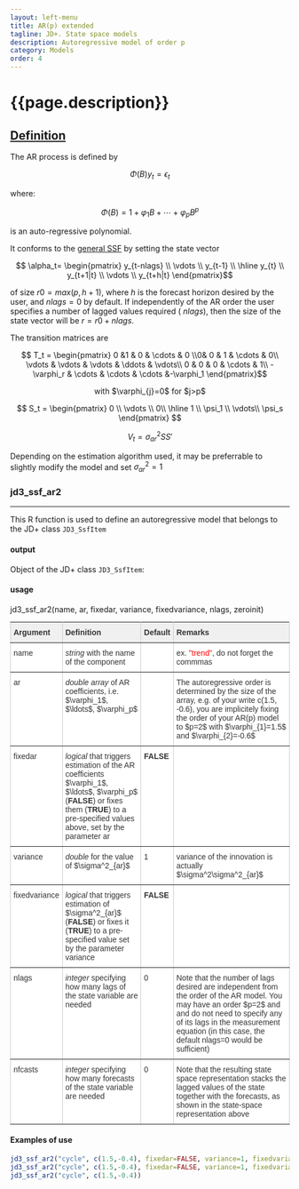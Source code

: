 ```yaml
---
layout: left-menu
title: AR(p) extended
tagline: JD+. State space models
description: Autoregressive model of order p
category: Models
order: 4
---
```

# {{page.description}}


## [Definition](../implementations/ar2.html) 
The AR process is defined by

$$\Phi\left(B\right)y_t=\epsilon_t $$ 

where:  

$$\Phi\left(B\right)=1+\varphi_1 B + \cdots + \varphi_p B^p $$   

is an auto-regressive polynomial. 

It conforms to the [general SSF](../overview/index.html) by setting the state vector 

$$ \alpha_t= \begin{pmatrix} 
y_{t-nlags} \\ 
\vdots  \\ 
y_{t-1}  \\ 
\hline
y_{t}  \\ 
y_{t+1|t} \\ 
\vdots \\ 
y_{t+h|t} 
\end{pmatrix}$$  

of size $r0=max(p,h+1)$, where $h$ is the forecast horizon
desired by the user, and $nlags=0$ by default. If independently of the AR order the user specifies a number of lagged values required ( $nlags$), 
then the size of the state vector will be $r=r0+nlags$.

The transition matrices are

$$ T_t = \begin{pmatrix} 0 &1 & 0 & \cdots & 0  \\0& 0 & 1 & \cdots & 0\\ \vdots & \vdots & \vdots & \ddots & \vdots\\ 0 & 0 & 0 & \cdots & 1\\
-\varphi_r & \cdots  & \cdots & \cdots &-\varphi_1 \end{pmatrix}$$

<p style="text-align: center;"> with $\varphi_{j}=0$ for $j>p$  </p>

$$ S_t = \begin{pmatrix} 0 \\  
\vdots \\
0\\
\hline
1 \\ \psi_1 \\ \vdots\\ \psi_s \end{pmatrix} $$  

$$ V_t = \sigma_{ar}^{2} S S' $$



Depending on the estimation algorithm used, it may be preferrable to slightly modify the model and set $\sigma_{ar}^2=1$


### jd3_ssf_ar2
***
This R function is used to define an autoregressive model that belongs to the JD+ class `JD3_SsfItem` 

#### output
Object of the JD+ class `JD3_SsfItem`: 

#### usage 
 
jd3_ssf_ar2(name, ar, fixedar, variance, fixedvariance, nlags, zeroinit)
 

<style type="text/css">
.tg  {border-collapse:collapse;border-spacing:0;border-color:#ccc;margin:0px auto;}
.tg td{font-family:Arial, sans-serif;font-size:14px;padding:10px 5px;border-style:solid;border-width:1px;overflow:hidden;word-break:normal;border-color:#ccc;color:#333;background-color:#fff;}
.tg th{font-family:Arial, sans-serif;font-size:14px;font-weight:normal;padding:10px 5px;border-style:solid;border-width:1px;overflow:hidden;word-break:normal;border-color:#ccc;color:#333;background-color:#f0f0f0;}
.tg .tg-if4e{background-color:#f9f9f9;font-weight:bold;border-color:inherit;text-align:left;vertical-align:top}
.tg .tg-fymr{font-weight:bold;border-color:inherit;text-align:left;vertical-align:top}
.tg .tg-btxf{background-color:#f9f9f9;border-color:inherit;text-align:left;vertical-align:top}
.tg .tg-0pky{border-color:inherit;text-align:left;vertical-align:top}
.tg-sort-header::-moz-selection{background:0 0}.tg-sort-header::selection{background:0 0}.tg-sort-header{cursor:pointer}.tg-sort-header:after{content:'';float:right;margin-top:7px;border-width:0 5px 5px;border-style:solid;border-color:#404040 transparent;visibility:hidden}.tg-sort-header:hover:after{visibility:visible}.tg-sort-asc:after,.tg-sort-asc:hover:after,.tg-sort-desc:after{visibility:visible;opacity:.4}.tg-sort-desc:after{border-bottom:none;border-width:5px 5px 0}@media screen and (max-width: 767px) {.tg {width: auto !important;}.tg col {width: auto !important;}.tg-wrap {overflow-x: auto;-webkit-overflow-scrolling: touch;margin: auto 0px;}}</style>
<div class="tg-wrap"><table id="tg-rBYYg" class="tg">
  <tr>
    <th class="tg-0pky"><b>Argument</b></th>
    <th class="tg-0pky"><b>Definition</b></th>
    <th class="tg-0pky"><b>Default</b></th>
    <th class="tg-0pky"><b>Remarks</b></th>
  </tr>
  <tr>
    <td class="tg-0pky">name</td>
    <td class="tg-0pky">  <i>string </i> with the name of the component </td>
    <td class="tg-0pky"></td>
    <td class="tg-0pky">ex. <font color="red">"trend"</font>, do not forget the commmas </td>
  </tr>
 <tr>
    <td class="tg-0pky">ar</td>
    <td class="tg-0pky"> <i>double array </i> of AR coefficients, i.e. $\varphi_1$, $\ldots$, $\varphi_p$ </td>
    <td class="tg-0pky"> </td>
    <td class="tg-0pky">The autoregressive order is determined by the size of the array, e.g. of your write c(1.5, -0.6), you are implicitely fixing the order of your AR(p) model to $p=2$ with $\varphi_{1}=1.5$ and  $\varphi_{2}=-0.6$ </td>
  </tr>
  <tr>
    <td class="tg-0pky">fixedar</td>
    <td class="tg-0pky"> <i>logical</i>  that triggers estimation of the AR coefficients  $\varphi_1$, $\ldots$, $\varphi_p$ (<b>FALSE</b>) or  
	fixes them (<b>TRUE</b>) to a pre-specified  values above, set by the parameter ar  </td>
    <td class="tg-0pky"><b>FALSE</b></td>
    <td class="tg-0pky"> </td>
  </tr>
  <tr>
    <td class="tg-0pky">variance</td>
    <td class="tg-0pky"> <i>double </i> for the value of $\sigma^2_{ar}$ </td>
    <td class="tg-0pky">1</td>
    <td class="tg-0pky">variance of the innovation is actually  $\sigma^2\sigma^2_{ar}$</td>
  </tr>
  <tr>
    <td class="tg-0pky">fixedvariance</td>
    <td class="tg-0pky"> <i>logical</i>  that triggers estimation of $\sigma^2_{ar}$ (<b>FALSE</b>) or  
	fixes it (<b>TRUE</b>) to a pre-specified  value set by the parameter variance </td>
    <td class="tg-0pky"><b>FALSE</b></td>
    <td class="tg-0pky"> </td>
  </tr>
 <tr>
    <td class="tg-0pky">nlags</td>
    <td class="tg-0pky"> <i>integer </i> specifying how many lags of the state variable are needed</td>
    <td class="tg-0pky">0 </td>
    <td class="tg-0pky">Note that the number of lags desired are independent from the order of the AR model. You may have an order $p=2$ and and do not need to specify any of its lags in the measurement equation (in this case, the default nlags=0 would be sufficient) </td>
  </tr>
  <tr>
    <td class="tg-0pky">nfcasts</td>
    <td class="tg-0pky"> <i>integer </i> specifying how many forecasts of the state variable are needed</td>
    <td class="tg-0pky">0 </td>
    <td class="tg-0pky"> Note that the resulting state space representation stacks the lagged values of the state together with the forecasts, as shown in the state-space representation above</td>
  </tr>

</table></div>
<script charset="utf-8">var TGSort=window.TGSort||function(n){"use strict";function r(n){return n.length}function t(n,t){if(n)for(var e=0,a=r(n);a>e;++e)t(n[e],e)}function e(n){return n.split("").reverse().join("")}function a(n){var e=n[0];return t(n,function(n){for(;!n.startsWith(e);)e=e.substring(0,r(e)-1)}),r(e)}function o(n,r){return-1!=n.map(r).indexOf(!0)}function u(n,r){return function(t){var e="";return t.replace(n,function(n,t,a){return e=t.replace(r,"")+"."+(a||"").substring(1)}),l(e)}}function i(n){var t=l(n);return!isNaN(t)&&r(""+t)+1>=r(n)?t:NaN}function s(n){var e=[];return t([i,m,g],function(t){var a;r(e)||o(a=n.map(t),isNaN)||(e=a)}),e}function c(n){var t=s(n);if(!r(t)){var o=a(n),u=a(n.map(e)),i=n.map(function(n){return n.substring(o,r(n)-u)});t=s(i)}return t}function f(n){var r=n.map(Date.parse);return o(r,isNaN)?[]:r}function v(n,r){r(n),t(n.childNodes,function(n){v(n,r)})}function d(n){var r,t=[],e=[];return v(n,function(n){var a=n.nodeName;"TR"==a?(r=[],t.push(r),e.push(n)):("TD"==a||"TH"==a)&&r.push(n)}),[t,e]}function p(n){if("TABLE"==n.nodeName){for(var e=d(n),a=e[0],o=e[1],u=r(a),i=u>1&&r(a[0])<r(a[1])?1:0,s=i+1,v=a[i],p=r(v),l=[],m=[],g=[],h=s;u>h;++h){for(var N=0;p>N;++N){r(m)<p&&m.push([]);var T=a[h][N],C=T.textContent||T.innerText||"";m[N].push(C.trim())}g.push(h-s)}var L="tg-sort-asc",E="tg-sort-desc",b=function(){for(var n=0;p>n;++n){var r=v[n].classList;r.remove(L),r.remove(E),l[n]=0}};t(v,function(n,t){l[t]=0;var e=n.classList;e.add("tg-sort-header"),n.addEventListener("click",function(){function n(n,r){var t=d[n],e=d[r];return t>e?a:e>t?-a:a*(n-r)}var a=l[t];b(),a=1==a?-1:+!a,a&&e.add(a>0?L:E),l[t]=a;var i=m[t],v=function(n,r){return a*i[n].localeCompare(i[r])||a*(n-r)},d=c(i);(r(d)||r(d=f(i)))&&(v=n);var p=g.slice();p.sort(v);for(var h=null,N=s;u>N;++N)h=o[N].parentNode,h.removeChild(o[N]);for(var N=s;u>N;++N)h.appendChild(o[s+p[N-s]])})})}}var l=parseFloat,m=u(/^(?:\s*)([+-]?(?:\d+)(?:,\d{3})*)(\.\d*)?$/g,/,/g),g=u(/^(?:\s*)([+-]?(?:\d+)(?:\.\d{3})*)(,\d*)?$/g,/\./g);n.addEventListener("DOMContentLoaded",function(){for(var t=n.getElementsByClassName("tg"),e=0;e<r(t);++e)try{p(t[e])}catch(a){}})}(document);</script>

 
#### Examples of use 
```R
jd3_ssf_ar2("cycle", c(1.5,-0.4), fixedar=FALSE, variance=1, fixedvariance=TRUE, nlags=4, nfcasts=4) // 
jd3_ssf_ar2("cycle", c(1.5,-0.4), fixedar=FALSE, variance=1, fixedvariance=FALSE, nlags=0, , nfcasts=0) // default
jd3_ssf_ar2("cycle", c(1.5,-0.4)) 

```


